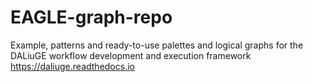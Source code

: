 # EAGLE-graph-repo
Example, patterns and ready-to-use palettes and logical graphs for the DALiuGE workflow development and execution framework https://daliuge.readthedocs.io
